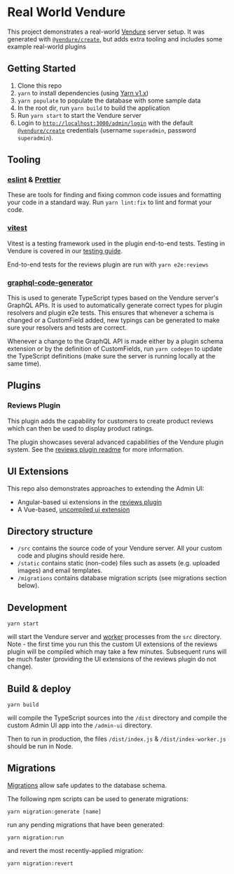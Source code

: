 # Real World Vendure

This project demonstrates a real-world [Vendure](https://www.vendure.io/) server setup. It was generated with [`@vendure/create`](https://github.com/vendure-ecommerce/vendure/tree/master/packages/create), but adds extra tooling and includes some example real-world plugins

## Getting Started

1. Clone this repo
2. `yarn` to install dependencies (using [Yarn v1.x](https://classic.yarnpkg.com))
3. `yarn populate` to populate the database with some sample data
4. In the root dir, run `yarn build` to build the application 
5. Run `yarn start` to start the Vendure server
6. Login to [`http://localhost:3000/admin/login`](http://localhost:3000/admin/login) with the default [`@vendure/create`](https://www.vendure.io/docs/getting-started/#installation-with-@vendure/create) credentials (username `superadmin`, password `superadmin`).

## Tooling

### [eslint](https://eslint.org/) & [Prettier](https://prettier.io/)
These are tools for finding and fixing common code issues and formatting your code in a standard way. Run `yarn lint:fix` to lint and format your code.

### [vitest](https://vitest.dev/)
Vitest is a testing framework used in the plugin end-to-end tests. Testing in Vendure is covered in our [testing guide](https://docs.vendure.io/developer-guide/testing/).

End-to-end tests for the reviews plugin are run with `yarn e2e:reviews`

### [graphql-code-generator](https://graphql-code-generator.com/)
This is used to generate TypeScript types based on the Vendure server's GraphQL APIs. It is used to automatically generate correct types for plugin resolvers and plugin e2e tests. This ensures that whenever a schema is changed or a CustomField added, new typings can be generated to make sure your resolvers and tests are correct. 

Whenever a change to the GraphQL API is made either by a plugin schema extension or by the definition of CustomFields, run `yarn codegen` to update the TypeScript definitions (make sure the server is running locally at the same time).

## Plugins

### Reviews Plugin

This plugin adds the capability for customers to create product reviews which can then be used to display product ratings.

The plugin showcases several advanced capabilities of the Vendure plugin system. See the [reviews plugin readme](./src/plugins/reviews/README.md) for more information.

## UI Extensions

This repo also demonstrates approaches to extending the Admin UI:

* Angular-based ui extensions in the [reviews plugin](./src/plugins/reviews/ui)
* A Vue-based, [uncompiled ui extension](./src/ui-extensions/vue-app)

## Directory structure

* `/src` contains the source code of your Vendure server. All your custom code and plugins should reside here.
* `/static` contains static (non-code) files such as assets (e.g. uploaded images) and email templates.
* `/migrations` contains database migration scripts (see migrations section below).

## Development

```
yarn start
```

will start the Vendure server and [worker](https://www.vendure.io/docs/developer-guide/vendure-worker/) processes from
the `src` directory. Note - the first time you run this the custom UI extensions of the reviews plugin will be compiled which may take a few minutes. Subsequent runs will be much faster (providing the UI extensions of the reviews plugin do not change).

## Build & deploy

```
yarn build
```

will compile the TypeScript sources into the `/dist` directory and compile the custom Admin UI app into the `/admin-ui` directory.

Then to run in production, the files `/dist/index.js` & `/dist/index-worker.js` should be run in Node. 

## Migrations

[Migrations](https://www.vendure.io/docs/developer-guide/migrations/) allow safe updates to the database schema.

The following npm scripts can be used to generate migrations:

```
yarn migration:generate [name]
```

run any pending migrations that have been generated:

```
yarn migration:run
```

and revert the most recently-applied migration:

```
yarn migration:revert
```
